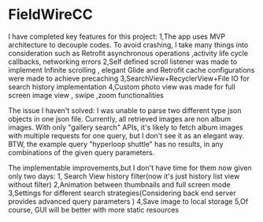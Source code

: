 # FieldWireCC

I have completed key features for this project:
1,The app uses MVP architecture to decouple codes. To avoid crashing, I take many things into consideration such as Retrofit asynchronous operations ,activity life cycle callbacks, networking errors
2,Self defined scroll listener was made to implement Infinite scrolling , elegant Glide and Retrofit cache configurations were made to achieve precaching
3,SearchView+RecyclerView+File IO for search history implementation
4,Custom photo view was made for full screen image view , swipe ,zoom functionalities

The issue I haven't solved:
I was unable to parse two different type json objects in one json file. Currently, all retrieved images are non album images. With only "gallery search" APIs,  it's likely to fetch album images with multiple requests for one query, but I don't see it as an elegant way. BTW, the example query "hyperloop shuttle" has no results, in any combinations of the given query parameters.

The implementable improvements,but I don't have time for them now given only two days:
1, Search View history filter(now it's just history list view without filter)
2,Animation between thumbnails and full screen mode
3,Settings for different search strategies(Considering back end server provides advanced query parameters )
4,Save image to local storage
5,Of course, GUI will be better with more static resources
